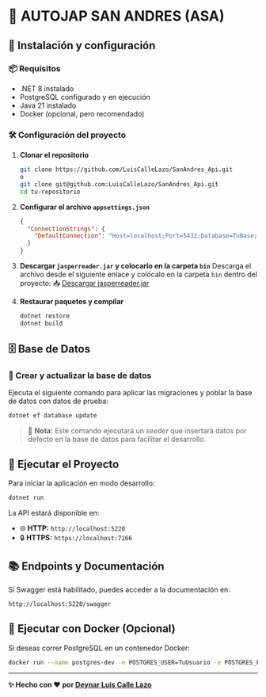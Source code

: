 # 📌 AUTOJAP SAN ANDRES (ASA)

## 🚀 Instalación y configuración

### 📦 Requisitos
- .NET 8 instalado
- PostgreSQL configurado y en ejecución
- Java 21 instalado
- Docker (opcional, pero recomendado)

### 🛠 Configuración del proyecto
1. **Clonar el repositorio**
   ```sh
   git clone https://github.com/LuisCalleLazo/SanAndres_Api.git
   o
   git clone git@github.com:LuisCalleLazo/SanAndres_Api.git
   cd tu-repositorio
   ```

2. **Configurar el archivo `appsettings.json`**
   ```json
   {
     "ConnectionStrings": {
       "DefaultConnection": "Host=localhost;Port=5432;Database=TuBase;Username=TuUsuario;Password=TuContraseña"
     }
   }
   ```

3. **Descargar `jasperreader.jar` y colocarlo en la carpeta `bin`**
   Descarga el archivo desde el siguiente enlace y colócalo en la carpeta `bin` dentro del proyecto:
   📥 [Descargar jasperreader.jar](https://drive.google.com/your-link)

4. **Restaurar paquetes y compilar**
   ```sh
   dotnet restore
   dotnet build
   ```

## 🗄️ Base de Datos

### 📌 Crear y actualizar la base de datos
Ejecuta el siguiente comando para aplicar las migraciones y poblar la base de datos con datos de prueba:
   ```sh
   dotnet ef database update
   ```
> 📢 **Nota:** Este comando ejecutará un *seeder* que insertará datos por defecto en la base de datos para facilitar el desarrollo.

## 🚀 Ejecutar el Proyecto

Para iniciar la aplicación en modo desarrollo:
   ```sh
   dotnet run
   ```
La API estará disponible en:
   - 🌐 **HTTP:** `http://localhost:5220`
   - 🔒 **HTTPS:** `https://localhost:7166`

## 📚 Endpoints y Documentación
Si Swagger está habilitado, puedes acceder a la documentación en:
   ```sh
   http://localhost:5220/swagger
   ```

## 🐳 Ejecutar con Docker (Opcional)
Si deseas correr PostgreSQL en un contenedor Docker:
   ```sh
   docker run --name postgres-dev -e POSTGRES_USER=TuUsuario -e POSTGRES_PASSWORD=TuContraseña -e POSTGRES_DB=TuBase -p 5432:5432 -d postgres:latest
   ```

---
**✨ Hecho con ❤️ por [Deynar Luis Calle Lazo](https://github.com/LuisCalleLazo)**

